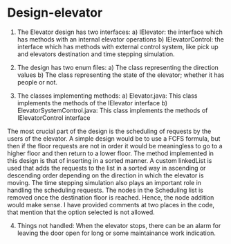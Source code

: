 # Design-elevator
1) The Elevator design has two interfaces:
a) IElevator: the interface which has methods with an internal elevator operations
b) IElevatorControl: the interface which has methods with external control system, like pick up and elevators destination and time stepping simulation.

2) The design has two enum files:
a) The class representing the direction values
b) The class representing the state of the elevator; whether it has people or not.

3) The classes implementing methods:
a) Elevator.java: This class implements the methods of the IElevator interface
b) ElevatorSystemControl.java: This class implements the methods of IElevatorControl interface

The most crucial part of the design is the scheduling of requests by the users of the elevator. A simple design would be to use a FCFS formula, but then if the floor requests are not in order it would be meaningless to go to a higher floor and then return to a lower floor. 
The method implemented in this design is that of inserting in a sorted manner. A custom linkedList is used that adds the requests to the list in a sorted way in ascending or descending order depending on the direction in which the elevator is moving.
The time stepping simulation also plays an important role in handling the scheduling requests. The nodes in the Scheduling list is removed once the destination floor is reached. Hence, the node addition would make sense.
I have provided comments at two places in the code, that mention that the option selected is not allowed.

4) Things not handled:
When the elevator stops, there can be an alarm for leaving the door open for long or some maintainance work indication.

